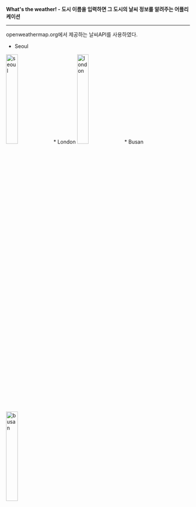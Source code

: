 **What's the weather! - 도시 이름을 입력하면 그 도시의 날씨 정보를 알려주는 어플리케이션**
______________________________________
openweathermap.org에서 제공하는 날씨API를 사용하였다.

* Seoul
<img width="25%" alt="seoul" src="https://user-images.githubusercontent.com/52595663/110782065-067f7680-82aa-11eb-8065-7eba05ba0065.png">
* London
<img width="25%" alt="london" src="https://user-images.githubusercontent.com/52595663/110782098-113a0b80-82aa-11eb-94d4-b2899f9c87bc.png">
* Busan
<img width="25%" alt="busan" src="https://user-images.githubusercontent.com/52595663/110782119-18f9b000-82aa-11eb-99c6-9eedb53a05d2.png">
